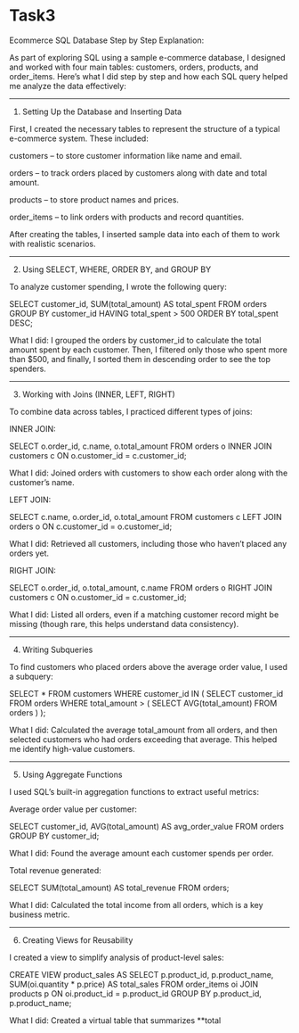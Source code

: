 # Task3

Ecommerce SQL Database Step by Step Explanation:

As part of exploring SQL using a sample e-commerce database, I designed and worked with four main tables: customers, orders, products, and order_items. Here’s what I did step by step and how each SQL query helped me analyze the data effectively:


---

1. Setting Up the Database and Inserting Data

First, I created the necessary tables to represent the structure of a typical e-commerce system. These included:

customers – to store customer information like name and email.

orders – to track orders placed by customers along with date and total amount.

products – to store product names and prices.

order_items – to link orders with products and record quantities.


After creating the tables, I inserted sample data into each of them to work with realistic scenarios.


---

2. Using SELECT, WHERE, ORDER BY, and GROUP BY

To analyze customer spending, I wrote the following query:

SELECT customer_id, SUM(total_amount) AS total_spent 
FROM orders 
GROUP BY customer_id 
HAVING total_spent > 500 
ORDER BY total_spent DESC;

What I did:
I grouped the orders by customer_id to calculate the total amount spent by each customer. Then, I filtered only those who spent more than $500, and finally, I sorted them in descending order to see the top spenders.


---

3. Working with Joins (INNER, LEFT, RIGHT)

To combine data across tables, I practiced different types of joins:

INNER JOIN:


SELECT o.order_id, c.name, o.total_amount 
FROM orders o 
INNER JOIN customers c ON o.customer_id = c.customer_id;

What I did: Joined orders with customers to show each order along with the customer’s name.

LEFT JOIN:


SELECT c.name, o.order_id, o.total_amount 
FROM customers c 
LEFT JOIN orders o ON c.customer_id = o.customer_id;

What I did: Retrieved all customers, including those who haven’t placed any orders yet.

RIGHT JOIN:


SELECT o.order_id, o.total_amount, c.name 
FROM orders o 
RIGHT JOIN customers c ON o.customer_id = c.customer_id;

What I did: Listed all orders, even if a matching customer record might be missing (though rare, this helps understand data consistency).


---

4. Writing Subqueries

To find customers who placed orders above the average order value, I used a subquery:

SELECT * 
FROM customers 
WHERE customer_id IN (
    SELECT customer_id 
    FROM orders 
    WHERE total_amount > (
        SELECT AVG(total_amount) FROM orders
    )
);

What I did:
Calculated the average total_amount from all orders, and then selected customers who had orders exceeding that average. This helped me identify high-value customers.


---

5. Using Aggregate Functions

I used SQL’s built-in aggregation functions to extract useful metrics:

Average order value per customer:


SELECT customer_id, AVG(total_amount) AS avg_order_value 
FROM orders 
GROUP BY customer_id;

What I did: Found the average amount each customer spends per order.

Total revenue generated:


SELECT SUM(total_amount) AS total_revenue FROM orders;

What I did: Calculated the total income from all orders, which is a key business metric.


---

6. Creating Views for Reusability

I created a view to simplify analysis of product-level sales:

CREATE VIEW product_sales AS 
SELECT p.product_id, p.product_name, SUM(oi.quantity * p.price) AS total_sales 
FROM order_items oi 
JOIN products p ON oi.product_id = p.product_id 
GROUP BY p.product_id, p.product_name;

What I did:
Created a virtual table that summarizes **total
